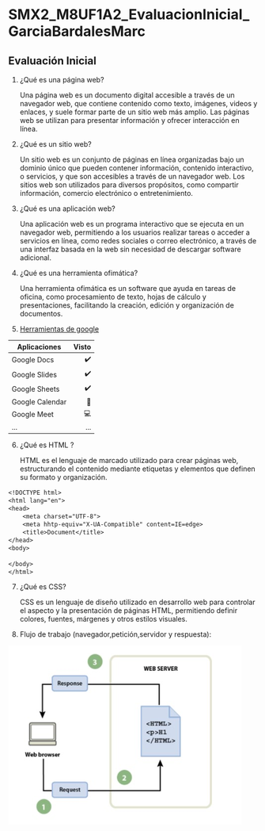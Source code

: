 # SMX2_M8UF1A2_EvaluacionInicial_GarciaBardalesMarc

## Evaluación Inicial

1. ¿Qué es una página web?


    Una página web es un documento digital accesible a través de un navegador web, que contiene contenido como texto, imágenes, videos y enlaces, y suele formar parte de un sitio web más amplio. Las páginas web se utilizan para presentar información y ofrecer interacción en línea.

2. ¿Qué es un sitio web?


    Un sitio web es un conjunto de páginas en línea organizadas bajo un dominio único que pueden contener información, contenido interactivo, o servicios, y que son accesibles a través de un navegador web. Los sitios web son utilizados para diversos propósitos, como compartir información, comercio electrónico o entretenimiento.

3. ¿Qué es una aplicación web?


    Una aplicación web es un programa interactivo que se ejecuta en un navegador web, permitiendo a los usuarios realizar tareas o acceder a servicios en línea, como redes sociales o correo electrónico, a través de una interfaz basada en la web sin necesidad de descargar software adicional.

4. ¿Qué es una herramienta ofimática?


    Una herramienta ofimática es un software que ayuda en tareas de oficina, como procesamiento de texto, hojas de cálculo y presentaciones, facilitando la creación, edición y organización de documentos. 

5. [Herramientas de google](https://www.google.com/intl/es-419/chrome/browser-tools/ "Descubre las herramientas integradas del navegador Chrome" )

|Aplicaciones |Visto |
|----------|----------:|
|Google Docs|✔️ |
|Google Slides|✔️ |
|Google Sheets|✔️ |
|Google Calendar|📅 |
|Google Meet|💻 |
|...|... |

6. ¿Qué es HTML ?


    HTML es el lenguaje de marcado utilizado para crear páginas web, estructurando el contenido mediante etiquetas y elementos que definen su formato y organización.

```
<!DOCTYPE html>
<html lang="en">
<head>
    <meta charset="UTF-8">
    <meta hhtp-equiv="X-UA-Compatible" content=IE=edge>
    <title>Document</title>
</head>
<body>

</body>
</html>
```

7. ¿Qué es CSS?


    CSS  es un lenguaje de diseño utilizado en desarrollo web para controlar el aspecto y la presentación de páginas HTML, permitiendo definir colores, fuentes, márgenes y otros estilos visuales.

8. Flujo de trabajo (navegador,petición,servidor y respuesta):

![U+200E](https://github.com/marcgarciia18/SMX2_M8UF1A2_EvaluacionInicial_GarciaBardalesMarc/blob/main/Flujo%20de%20trabajo.jpg "imagen")
